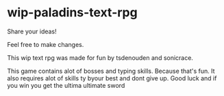 # wip-paladins-text-rpg
Share your ideas!

Feel free to make changes.

This wip text rpg was made for fun by tsdenouden and sonicrace.

This game contains alot of bosses and typing skills. Because that's fun.
It also requires alot of skills ty byour best and dont give up.
Good luck and if you win you get the ultima ultimate sword
